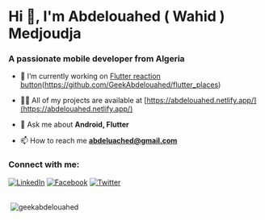 <h1>Hi 👋, I'm Abdelouahed ( Wahid ) Medjoudja</h1>
<h3>A passionate mobile developer from Algeria</h3>

- 🔭 I’m currently working on [Flutter reaction button](https://github.com/GeekAbdelouahed/flutter-reaction-button)(https://github.com/GeekAbdelouahed/flutter_places)

- 👨‍💻 All of my projects are available at [https://abdelouahed.netlify.app/](https://abdelouahed.netlify.app/)

- 💬 Ask me about **Android, Flutter**

- 📫 How to reach me **abdeluached@gmail.com**

<h3 align="left">Connect with me:</h3>
<a href="https://www.linkedin.com/in/abdelouahed-medjoudja/" target="_blank"><img src="https://img.shields.io/badge/LinkedIn-%230077B5.svg?&style=flat-square&logo=linkedin&logoColor=white" alt="LinkedIn"></a>
<a href="https://fb.com/abdelouahedmedjoudja" target="_blank"><img src="https://img.shields.io/badge/Facebook-%232D88FF.svg?&style=flat-square&logo=facebook&logoColor=white" alt="Facebook"></a>
<a href="https://www.twitter.com/medabdelouahed" target="_blank"><img src="https://img.shields.io/badge/Twitter-%231877F2.svg?&style=flat-square&logo=twitter&logoColor=white" alt="Twitter"></a>
<br><br>

<p>&nbsp;<img align="center" src="https://github-readme-stats.vercel.app/api?username=geekabdelouahed&show_icons=true&locale=en" alt="geekabdelouahed" /></p>
